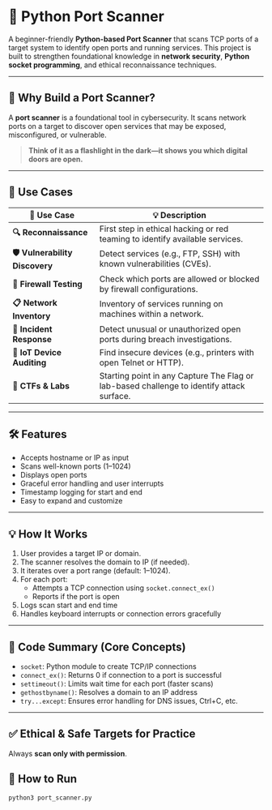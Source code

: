 # 🔎 Python Port Scanner

A beginner-friendly **Python-based Port Scanner** that scans TCP ports of a target system to identify open ports and running services. This project is built to strengthen foundational knowledge in **network security**, **Python socket programming**, and ethical reconnaissance techniques.

---

## 🧠 Why Build a Port Scanner?

A **port scanner** is a foundational tool in cybersecurity. It scans network ports on a target to discover open services that may be exposed, misconfigured, or vulnerable.

> **Think of it as a flashlight in the dark—it shows you which digital doors are open.**

---

## 🎯 Use Cases

| 🔐 Use Case | 💡 Description |
|------------|----------------|
| **🔍 Reconnaissance** | First step in ethical hacking or red teaming to identify available services. |
| **🛡️ Vulnerability Discovery** | Detect services (e.g., FTP, SSH) with known vulnerabilities (CVEs). |
| **🧱 Firewall Testing** | Check which ports are allowed or blocked by firewall configurations. |
| **📋 Network Inventory** | Inventory of services running on machines within a network. |
| **🧯 Incident Response** | Detect unusual or unauthorized open ports during breach investigations. |
| **🔧 IoT Device Auditing** | Find insecure devices (e.g., printers with open Telnet or HTTP). |
| **🏁 CTFs & Labs** | Starting point in any Capture The Flag or lab-based challenge to identify attack surface. |

---

## 🛠️ Features

- Accepts hostname or IP as input
- Scans well-known ports (1–1024)
- Displays open ports
- Graceful error handling and user interrupts
- Timestamp logging for start and end
- Easy to expand and customize

---

## 💡 How It Works

1. User provides a target IP or domain.
2. The scanner resolves the domain to IP (if needed).
3. It iterates over a port range (default: 1–1024).
4. For each port:
   - Attempts a TCP connection using `socket.connect_ex()`
   - Reports if the port is open
5. Logs scan start and end time
6. Handles keyboard interrupts or connection errors gracefully

---

## 📜 Code Summary (Core Concepts)

- `socket`: Python module to create TCP/IP connections
- `connect_ex()`: Returns 0 if connection to a port is successful
- `settimeout()`: Limits wait time for each port (faster scans)
- `gethostbyname()`: Resolves a domain to an IP address
- `try...except`: Ensures error handling for DNS issues, Ctrl+C, etc.

---

## ✅ Ethical & Safe Targets for Practice

Always **scan only with permission**. 

## 🚀 How to Run

```bash
python3 port_scanner.py
